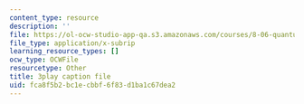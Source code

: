 ```yaml
---
content_type: resource
description: ''
file: https://ol-ocw-studio-app-qa.s3.amazonaws.com/courses/8-06-quantum-physics-iii-spring-2018/fca8f5b2bc1ecbbf6f83d1ba1c67dea2_FA11OqJYnaE.srt
file_type: application/x-subrip
learning_resource_types: []
ocw_type: OCWFile
resourcetype: Other
title: 3play caption file
uid: fca8f5b2-bc1e-cbbf-6f83-d1ba1c67dea2
---
```

